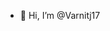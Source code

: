 - 👋 Hi, I’m @Varnitj17

<!---
Varnitj17/Varnitj17 is a ✨ special ✨ repository because its `README.md` (this file) appears on your GitHub profile.
You can click the Preview link to take a look at your changes.
--->
